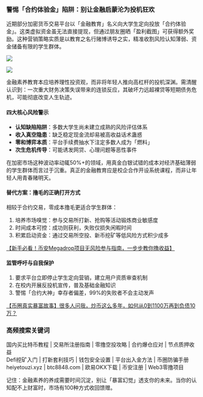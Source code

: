 ### 警惕「合约体验金」陷阱：别让金融启蒙沦为投机狂欢

近期部分加密货币交易平台以「金融教育」名义向大学生定向投放「合约体验金」。这类虚拟资金虽无法直接提现，但通过朋友圈晒「盈利截图」可获得额外奖励。这种营销策略实质是以教育之名行赌博诱导之实，精准收割风险认知薄弱、资金储备有限的学生群体。

[![](https://307e939.webp.li/20250414144643302.png)](https://btc8848.com/top-10-exchanges)

[![](https://307e939.webp.li/20250414135532536.png)](https://btc8848.com/top-10-exchanges)

金融素养教育本应培养理性投资观，而非将年轻人推向高杠杆的投机深渊。需清醒认识到：一次重大财务决策失误带来的连锁反应，其破坏力远超裸贷等短期债务危机，可能彻底改变人生轨迹。

#### 四大核心风险警示
- **认知缺陷陷阱**：多数大学生尚未建立成熟的风险评估体系
- **收入真空隐患**：缺乏稳定现金流却易被高收益话术蛊惑
- **零和博弈本质**：平台手续费抽水下注定多数人成为「燃料」
- **次生危机传导**：可能诱发网贷、心理问题等恶性事件

在加密市场这种波动率动辄50%+的领域，用真金白银试错的成本对经济基础薄弱的学生群体而言过于沉重。真正的金融教育应是校企合作开设系统课程，而非让年轻人用青春赌明天。

#### 替代方案：撸毛的正确打开方式
相较于合约交易，零成本撸毛更适合学生群体：
1. 培养市场嗅觉：参与交易所打新、抢购等活动锻炼商业敏感度
2. 时间成本可控：成功则获利，失败仅损失闲暇时间
3. 积累启动资金：通过交易所空投、新币挖矿等低风险方式积少成多

[【新手必看！币安Megadrop项目无风险参与指南，一步步教你撸收益】](https://btc8848.com/bianace-megadrop/)

#### 监管呼吁与自我保护
1. 要求平台立即停止学生定向营销，建立用户资质审查机制
2. 在校内开展反投机宣传，普及基础金融知识
3. 警惕「合约大神」幸存者偏差，99%的失败者不会主动发声

[【币圈真实暴富故事】很多人问我，炒币这么多年，如何从0到1100万再到负债10万？](https://heiyetouzi.xyz/biquanstory001/)

### 高频搜索关键词
国内买比特币教程 | 交易所注册指南 | 零撸空投攻略 | 合约爆仓应对 | 节点质押收益  
Defi挖矿入门 | 打新套利技巧 | 钱包安全设置 | 平台出入金方法 | 币圈防骗手册  
heiyetouzi.xyz | btc8848.com | 欧易OKX下载 | 币安注册 | Web3零撸项目  

记住：金融素养的养成需要时间沉淀，别让「暴富幻觉」透支你的未来。当你的认知配不上财富时，市场有100种方式收回馈赠。